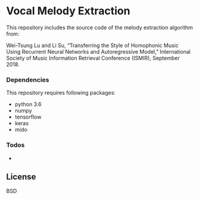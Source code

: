 # Vocal Melody Extraction


This repository includes the source code of the melody extraction algorithm from:

Wei-Tsung Lu and Li Su, “Transferring the Style of Homophonic Music Using Recurrent Neural Networks and Autoregressive Model,” International Society of Music Information Retrieval Conference (ISMIR), September 2018.

### Dependencies

This repository requires following packages:

- python 3.6
- numpy
- tensorflow
- keras
- mido


### Todos

 - 

License
----

BSD




